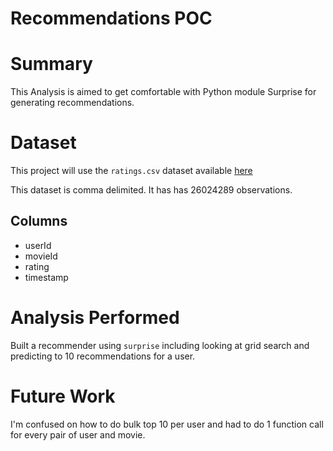 Recommendations POC
==============================

Summary
==============================
This Analysis is aimed to get comfortable with Python module Surprise for 
generating recommendations.

Dataset
==============================
This project will use the `ratings.csv` dataset available 
[here](https://www.kaggle.com/rounakbanik/the-movies-dataset/data)

This dataset is comma delimited.  It has has 26024289 observations.

Columns
------------------------------
* userId
* movieId
* rating
* timestamp

Analysis Performed
==============================
Built a recommender using `surprise` including looking at grid search and predicting to 10
recommendations for a user.

Future Work
==============================
I'm confused on how to do bulk top 10 per user and had to do 1 function call for every 
pair of user and movie.
